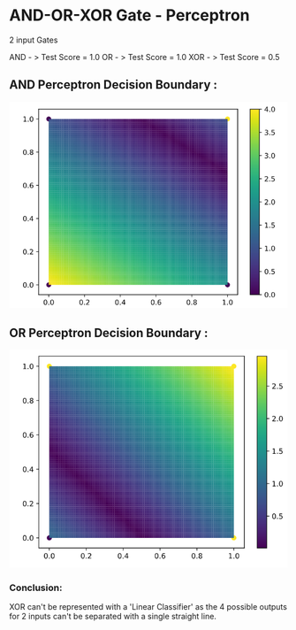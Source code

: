 # AND-OR-XOR Gate - Perceptron

2 input Gates

AND - > Test Score = 1.0
OR  - > Test Score = 1.0
XOR - > Test Score = 0.5

## AND Perceptron Decision Boundary :

![ALT TEXT](https://github.com/SaifurRR/AND-OR-XOR-Perceptron/blob/main/AND_Perceptron_decision_boundary.png)


## OR Perceptron Decision Boundary :

![ALT TEXT](https://github.com/SaifurRR/AND-OR-XOR-Perceptron/blob/main/OR_Perceptron_decision_boundary.png)

### Conclusion: 

XOR can't be represented with a 'Linear Classifier' as the 4 possible outputs for 2 inputs can't be separated with a single straight line.
